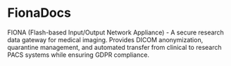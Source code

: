 # FionaDocs
FIONA (Flash-based Input/Output Network Appliance) - A secure research data gateway for medical imaging. Provides DICOM anonymization, quarantine management, and automated transfer from clinical to research PACS systems while ensuring GDPR compliance.
